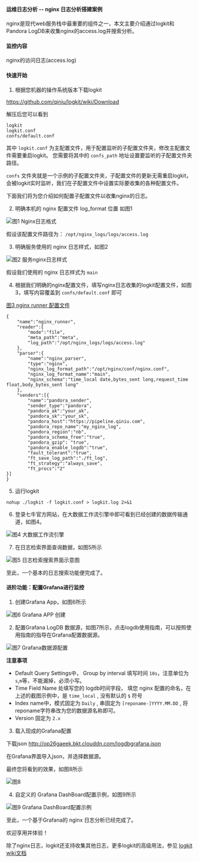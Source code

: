 #### 运维日志分析 -- nginx 日志分析搭建案例

nginx是现代web服务栈中最重要的组件之一，本文主要介绍通过logkit和Pandora LogDB来收集nginx的access.log并搜索分析。


#### 监控内容

nginx的访问日志(access.log)

#### 快速开始

1. 根据您机器的操作系统版本下载logkit

https://github.com/qiniu/logkit/wiki/Download

解压后您可以看到

```
logkit
logkit.conf
confs/default.conf
```

其中 `logkit.conf` 为主配置文件，用于配置监听的子配置文件夹，修改主配置文件需要重启logkit。
您需要将其中的 `confs_path` 地址设置要监听的子配置文件夹路径。

`confs` 文件夹就是一个示例的子配置文件夹，子配置文件的更新无需重启logkit，会被logkit实时监听，我们在子配置文件中设置实际要收集的各种配置文件。

下面我们将为您介绍如何配置子配置文件以收集nginx的日志。


2. 明确本机的 nginx 配置文件 log_format 位置 如图1

![图1 Nginx日志格式](http://op26gaeek.bkt.clouddn.com/logformat.png)


假设该配置文件路径为： `/opt/nginx_logs/logs/access.log`

3. 明确服务使用的 nginx 日志样式，如图2

![图2 服务nginx日志样式](http://op26gaeek.bkt.clouddn.com/realnginxconfig.png)

假设我们使用的 nginx 日志样式为 `main`

4. 根据我们明确的nginx配置文件，填写nginx日志收集的logkit配置文件，如图3，填写内容覆盖到 `confs/default.conf` 即可

[图3 nginx runner 配置文件](http://op26gaeek.bkt.clouddn.com/nginx%01config.png)

```
{
    "name":"nginx_runner",
    "reader":{
        "mode":"file",
        "meta_path":"meta",
    	"log_path":"/opt/nginx_logs/logs/access.log"
    },
    "parser":{
        "name":"nginx_parser",
        "type":"nginx",
        "nginx_log_format_path":"/opt/nginx/conf/nginx.conf",
        "nginx_log_format_name":"main",
        "nginx_schema":"time_local date,bytes_sent long,request_time float,body_bytes_sent long"
    },
    "senders":[{
        "name":"pandora_sender",
        "sender_type":"pandora",
        "pandora_ak":"your_ak",
        "pandora_sk":"your_sk",
        "pandora_host":"https://pipeline.qiniu.com",
        "pandora_repo_name":"my_nginx_log",
        "pandora_region":"nb",
        "pandora_schema_free":"true",
        "pandora_gzip": "true",
        "pandora_enable_logdb":"true",
        "fault_tolerant":"true",
        "ft_save_log_path":"./ft_log",
        "ft_strategy":"always_save",
        "ft_procs":"2"
}]
}
```

5. 运行logkit

```
nohup ./logkit -f logkit.conf > logkit.log 2>&1 
```

6. 登录七牛官方网站，在大数据工作流引擎中即可看到已经创建的数据传输通道，如图4。

![图4 大数据工作流引擎](http://op26gaeek.bkt.clouddn.com/logdbexport.png)

7. 在日志检索界面查询数据，如图5所示

![图5 日志检索搜索界面示意图](http://op26gaeek.bkt.clouddn.com/logdbsearch.png)

至此，一个基本的日志搜索功能便完成了。


#### 进阶功能：配置Grafana进行监控

1. 创建Grafana App，如图6所示

![图6 Grafana APP 创建](http://op26gaeek.bkt.clouddn.com/newbuildGrafana.png)

2. 配置Grafana LogDB 数据源，如图7所示，点击logdb使用指南，可以按照使用指南的指导在Grafana配置数据源。

![图7 Grafana数据源配置](http://op26gaeek.bkt.clouddn.com/logdbGrafana.png) 

**注意事项**

- Default Query Settings中， Group by interval 填写时间 `10s`，注意单位为`s`,`m`等，不能漏掉，必须小写。
- Time Field Name 处填写您的 logdb时间字段， 填您 nginx 配置的命名，在上述的截图示例中，是 `time_local` , 没有默认的 `$` 符号
- Index name中，模式固定为 `Daily` , 串固定为 `[reponame-]YYYY.MM.DD` , 将reponame字符串改为您的数据源名称即可。
- Version 固定为 `2.x`


3. 载入现成的Grafana配置

下载json http://op26gaeek.bkt.clouddn.com/logdbgrafana.json

在Grafana界面导入json，并选择数据源。

最终您将看到的效果，如图8所示

![图8](http://op26gaeek.bkt.clouddn.com/logdbgrafanawhole.png)


4. 自定义的 Grafana DashBoard配置示例，如图9所示

![图9 Grafana DashBoard配置示例](http://op26gaeek.bkt.clouddn.com/nginxrespcode.png)

至此，一个基于Grafana的 nginx 日志分析已经完成了。

欢迎享用并体验！


除了nginx日志，logkit还支持收集其他日志，更多logkit的高级用法，参见 [logkit wiki文档](https://github.com/qiniu/logkit/wiki)
